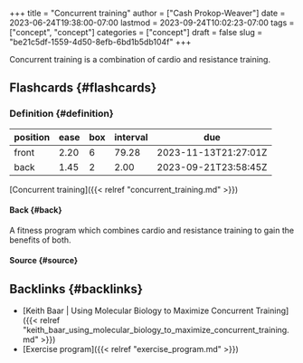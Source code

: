 +++
title = "Concurrent training"
author = ["Cash Prokop-Weaver"]
date = 2023-06-24T19:38:00-07:00
lastmod = 2023-09-24T10:02:23-07:00
tags = ["concept", "concept"]
categories = ["concept"]
draft = false
slug = "be21c5df-1559-4d50-8efb-6bd1b5db104f"
+++

Concurrent training is a combination of cardio and resistance training.


## Flashcards {#flashcards}


### Definition {#definition}

| position | ease | box | interval | due                  |
|----------|------|-----|----------|----------------------|
| front    | 2.20 | 6   | 79.28    | 2023-11-13T21:27:01Z |
| back     | 1.45 | 2   | 2.00     | 2023-09-21T23:58:45Z |

[Concurrent training]({{< relref "concurrent_training.md" >}})


#### Back {#back}

A fitness program which combines cardio and resistance training to gain the benefits of both.


#### Source {#source}


## Backlinks {#backlinks}

-   [Keith Baar | Using Molecular Biology to Maximize Concurrent Training]({{< relref "keith_baar_using_molecular_biology_to_maximize_concurrent_training.md" >}})
-   [Exercise program]({{< relref "exercise_program.md" >}})
